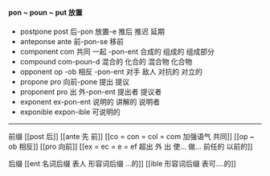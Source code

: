 #### pon ~ poun ~ put 放置

- postpone  post 后-pon 放置-e 推后 推迟 延期 
- anteponse ante 前-pon-se 移前
- component com 共同 一起 -pon-ent  合成的 组成的 组成部分
- compound com-poun-d 混合的 化合的 混合物 化合物
- opponent op -ob 相反 -pon-ent 对手 敌人 对抗的 对立的
- propone pro 向前-pone 提出    提议 
- proponent  pro 出 外-pon-ent  提出者 提议者
- exponent  ex-pon-ent   说明的 讲解的 说明者 
- exponible  expon-ible 可说明的

----
前缀
[[post 后]]
[[ante 先 前]]
[[co = con  = col = com  加强语气 共同]]
[[op ~ ob 相反]]
[[pro 向前]]
[[ex  = ec = e = ef 超出 外 出 使... 做... 前任的 以前的]]

后缀
[[ent 名词后缀  表人 形容词后缀 ...的]]
[[ible 形容词后缀 表可....的]]